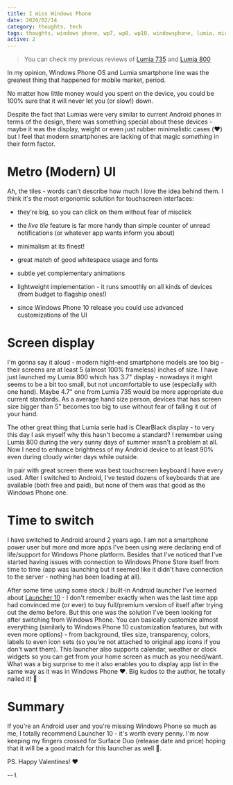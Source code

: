 ```yaml
---
title: I miss Windows Phone
date: 2020/02/14
category: thoughts, tech
tags: thoughts, windows phone, wp7, wp8, wp10, windowsphone, lumia, microsoft, nokia, smartphone, hardware, software, tech, technology, mobile
active: 2
---
```


> You can check my previous reviews of [Lumia 735](notes/nokia-lumia-735-review/) and [Lumia 800](/notes/nokia-lumia-800-review/)

In my opinion, Windows Phone OS and Lumia smartphone line was the greatest thing that happened for mobile market, period.

No matter how little money would you spent on the device, you could be 100% sure that it will never let you (or slow!) down.

Despite the fact that Lumias were very similar to current Android phones in terms of the design, there was something special about these devices - maybe it was the display, weight or even just rubber minimalistic cases (❤️) but I feel that modern smartphones are lacking of that magic *something* in their form factor.

# Metro (Modern) UI

Ah, the tiles - words can't describe how much I love the idea behind them. I think it's the most ergonomic solution for touchscreen interfaces:

- they're big, so you can click on them without fear of misclick

- the *live tile* feature is far more handy than simple counter of unread notifications (or whatever app wants inform you about)

- minimalism at its finest!

- great match of good whitespace usage and fonts

- subtle yet complementary animations

- lightweight implementation - it runs smoothly on all kinds of devices (from budget to flagship ones!)

- since Windows Phone 10 release you could use advanced customizations of the UI

# Screen display

I'm gonna say it aloud - modern hight-end smartphone models are too big - their screens are at least 5 (almost 100% frameless) inches of size. I have just launched my Lumia 800 which has 3.7" display - nowadays it might seems to be a bit too small, but not uncomfortable to use (especially with one hand). Maybe 4.7" one from Lumia 735 would be more appropriate due current standards. As a average hand size person, devices that has screen size bigger than 5" becomes too big to use without fear of falling it out of your hand.

The other great thing that Lumia serie had is ClearBlack display - to very this day I ask myself why this hasn't become a standard? I remember using Lumia 800 during the very sunny days of summer wasn't a problem at all. Now I need to enhance brightness of my Android device to at least 90% even during cloudy winter days while outside.

In pair with great screen there was best touchscreen keyboard I have every used. After I switched to Android, I've tested dozens of keyboards that are available (both free and paid), but none of them was that good as the Windows Phone one.

# Time to switch

I have switched to Android around 2 years ago. I am not a smartphone power user but more and more apps I've been using were declaring end of life/support for Windows Phone platform. Besides that I've noticed that I've started having issues with connection to Windows Phone Store itself from time to time (app was launching but it seemed like it didn't have connection to the server - nothing has been loading at all).

After some time using some stock / built-in Android launcher I've learned about [Launcher 10](https://play.google.com/store/apps/details?id=com.nfwebdev.launcher10&hl=en_GB) - I don't remember exactly when was the last time app had convinced me (or ever) to buy full/premium version of itself after trying out the demo before. But this one was the solution I've been looking for after switching from Windows Phone. You can basically customize almost everything (similarly to Windows Phone 10 customization features, but with even more options) - from background, tiles size, transparency, colors, labels to even icon sets (so you're not attached to original app icons if you don't want them). This launcher also supports calendar, weather or clock widgets so you can get from your home screen as much as you need/want. What was a big surprise to me it also enables you to display app list in the same way as it was in Windows Phone ❤️. Big kudos to the author, he totally nailed it! 💪

# Summary

If you're an Android user and you're missing Windows Phone so much as me, I totally recommend Launcher 10 - it's worth every penny. I'm now keeping my fingers crossed for Surface Duo (release date and price) hoping that it will be a good match for this launcher as well 🙂.

PS. Happy Valentines! ❤️

-- ł.
